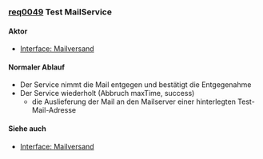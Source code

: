 ### [req0049](https://github.com/PolitAktiv/politaktiv-requirements/tree/master/de/requirements/req0049.md) Test MailService

#### Aktor
 * [Interface: Mailversand](../InterFace001.md)

#### Normaler Ablauf
 * Der Service nimmt die Mail entgegen und bestätigt die Entgegenahme
 * Der Service wiederholt (Abbruch maxTime, success)
   * die Auslieferung der Mail an den Mailserver einer hinterlegten Test-Mail-Adresse

#### Siehe auch
 * [Interface: Mailversand](../InterFace001.md)